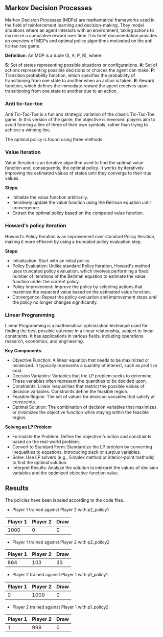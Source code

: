 ## Markov Decision Processes
Markov Decision Processes (MDPs) are mathematical frameworks used in the field of reinforcement learning and decision-making. They model situations where an agent interacts with an environment, taking actions to maximize a cumulative reward over time
This brief documentation provides an overview of MDPs and optimal policy algorithms motivated on the anti tic-tac-toe game.

**Definition**: An MDP is a tuple (S, A, P, R), where:

**S**: Set of states representing possible situations or configurations.
**A**: Set of actions representing possible decisions or choices the agent can make.
**P**: Transition probability function, which specifies the probability of transitioning from one state to another when an action is taken.
**R**: Reward function, which defines the immediate reward the agent receives upon transitioning from one state to another due to an action.


### Anti tic-tac-toe
Anti Tic-Tac-Toe is a fun and strategic variation of the classic Tic-Tac-Toe game. In this version of the game, the objective is reversed: players aim to avoid forming a line of three of their own symbols, rather than trying to achieve a winning line. 

The optimal policy is found using three methods
### Value Iteration
Value Iteration is an iterative algorithm used to find the optimal value function and, consequently, the optimal policy. It works by iteratively improving the estimated values of states until they converge to their true values.

**Steps**:
- Initialize the value function arbitrarily.
- Iteratively update the value function using the Bellman equation until convergence.
- Extract the optimal policy based on the computed value function.

### Howard's policy iteration
Howard's Policy Iteration is an improvement over standard Policy Iteration, making it more efficient by using a truncated policy evaluation step.

**Steps**:
- Initialization: Start with an initial policy.
- Policy Evaluation: Unlike standard Policy Iteration, Howard's method uses truncated policy evaluation, which involves performing a fixed number of iterations of the Bellman equation to estimate the value function under the current policy.
- Policy Improvement: Improve the policy by selecting actions that maximize the expected value based on the estimated value function.
- Convergence: Repeat the policy evaluation and improvement steps until the policy no longer changes significantly.

### Linear Programming
Linear Programming is a mathematical optimization technique used for finding the best possible outcome in a linear relationship, subject to linear constraints. It has applications in various fields, including operations research, economics, and engineering.

**Key Components**:
- Objective Function: A linear equation that needs to be maximized or minimized. It typically represents a quantity of interest, such as profit or cost.
- Decision Variables: Variables that the LP problem seeks to determine. These variables often represent the quantities to be decided upon.
- Constraints: Linear inequalities that restrict the possible values of decision variables. Constraints define the feasible region.
- Feasible Region: The set of values for decision variables that satisfy all constraints.
- Optimal Solution: The combination of decision variables that maximizes or minimizes the objective function while staying within the feasible region.
 
**Solving an LP Problem**
- Formulate the Problem: Define the objective function and constraints based on the real-world problem.
- Convert to Standard Form: Standardize the LP problem by converting inequalities to equations, introducing slack or surplus variables.
- Solve: Use LP solvers (e.g., Simplex method or interior-point methods) to find the optimal solution.
- Interpret Results: Analyze the solution to interpret the values of decision variables and the optimized objective function value.

## Results
The policies have been labeled according to the code files. 
- Player 1 trained against Player 2 with p2_policy1
  
| Player 1 | Player 2 | Draw |
| ---- | ---- | ---- | 
| 1000 | 0 | 0 |

- Player 1 trained against Player 2 with p2_policy2
  
| Player 1 | Player 2 | Draw |
| ---- | ---- | ---- | 
| 864 | 103 | 33 |

- Player 2 trained against Player 1 with p1_policy1
  
| Player 1 | Player 2 | Draw |
| ---- | ---- | ---- | 
| 0 | 1000 | 0 |

- Player 2 trained against Player 1 with p1_policy2
  
| Player 1 | Player 2 | Draw |
| ---- | ---- | ---- | 
| 1 | 999 | 0 |
